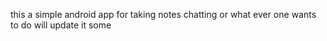 this a simple android app for taking notes chatting or what ever one wants to do will update it some 
